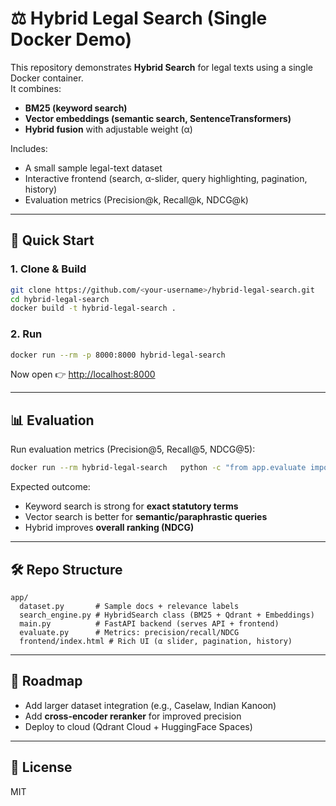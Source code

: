 # ⚖️ Hybrid Legal Search (Single Docker Demo)

This repository demonstrates **Hybrid Search** for legal texts using a single Docker container.  
It combines:
- **BM25 (keyword search)**
- **Vector embeddings (semantic search, SentenceTransformers)**
- **Hybrid fusion** with adjustable weight (α)

Includes:
- A small sample legal-text dataset
- Interactive frontend (search, α-slider, query highlighting, pagination, history)
- Evaluation metrics (Precision@k, Recall@k, NDCG@k)

---

## 🚀 Quick Start

### 1. Clone & Build
```bash
git clone https://github.com/<your-username>/hybrid-legal-search.git
cd hybrid-legal-search
docker build -t hybrid-legal-search .
```

### 2. Run
```bash
docker run --rm -p 8000:8000 hybrid-legal-search
```

Now open 👉 [http://localhost:8000](http://localhost:8000)

---

## 📊 Evaluation

Run evaluation metrics (Precision@5, Recall@5, NDCG@5):

```bash
docker run --rm hybrid-legal-search   python -c "from app.evaluate import HybridSearch, evaluate; e=HybridSearch(); evaluate(e, k=5)"
```

Expected outcome:  
- Keyword search is strong for **exact statutory terms**  
- Vector search is better for **semantic/paraphrastic queries**  
- Hybrid improves **overall ranking (NDCG)**

---

## 🛠️ Repo Structure

```
app/
  dataset.py       # Sample docs + relevance labels
  search_engine.py # HybridSearch class (BM25 + Qdrant + Embeddings)
  main.py          # FastAPI backend (serves API + frontend)
  evaluate.py      # Metrics: precision/recall/NDCG
  frontend/index.html # Rich UI (α slider, pagination, history)
```

---

## 📝 Roadmap

- Add larger dataset integration (e.g., Caselaw, Indian Kanoon)
- Add **cross-encoder reranker** for improved precision
- Deploy to cloud (Qdrant Cloud + HuggingFace Spaces)

---

## 📜 License

MIT
